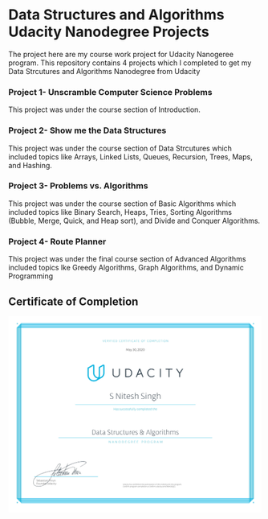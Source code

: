# Data Structures and Algorithms Udacity Nanodegree Projects
The project here are my course work project for Udacity Nanogeree program.
This repository contains 4 projects which I completed to get my Data Strcutures and Algorithms Nanodegree from Udacity
### Project 1- Unscramble Computer Science Problems
This project was under the course section of Introduction.
### Project 2- Show me the Data Structures
This project was under the course section of Data Strcutures which included topics like Arrays, Linked Lists, Queues, Recursion, Trees, Maps, and Hashing.

### Project 3- Problems vs. Algorithms
This project was under the course section of Basic Algorithms which included topics like Binary Search, Heaps, Tries, Sorting Algorithms (Bubble, Merge, Quick, and Heap sort), and Divide and Conquer Algorithms.

### Project 4- Route Planner
This project was under the final course section of Advanced Algorithms included topics lke Greedy Algorithms, Graph Algorithms, and Dynamic Programming

## Certificate of Completion
![alt text](https://github.com/niteshseram/Data-Structures-and-Algorithms/blob/master/udacitydsa-1.jpg?raw=true)

